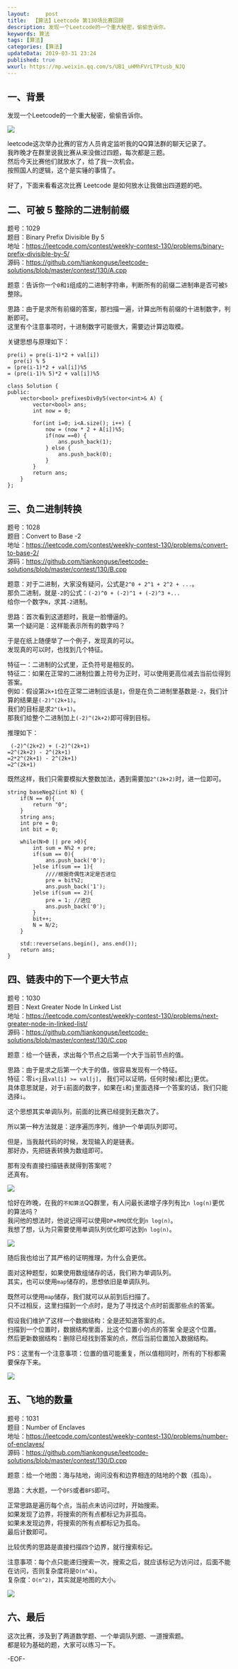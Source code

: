 ```yaml
---   
layout:     post  
title:  【算法】Leetcode 第130场比赛回顾  
description: 发现一个Leetcode的一个重大秘密，偷偷告诉你。    
keywords: 算法  
tags: [算法]    
categories: [算法]  
updateData: 2019-03-31 23:24   
published: true 
wxurl: https://mp.weixin.qq.com/s/UB1_uHMhFVrLTPtusb_NJQ  
---  
```



## 一、背景  


发现一个Leetcode的一个重大秘密，偷偷告诉你。  


![](http://res2019.tiankonguse.com/images/2019/03/leetcode-130-001.png)  


leetcode这次举办比赛的官方人员肯定监听我的QQ算法群的聊天记录了。  
我昨晚才在群里说我比赛从来没做过四题，每次都是三题。  
然后今天比赛他们就放水了，给了我一次机会。  
按照国人的逻辑，这个是实锤的事情了。  


好了，下面来看看这次比赛 Leetcode 是如何放水让我做出四道题的吧。  


## 二、可被 5 整除的二进制前缀  


题号：1029  
题目：Binary Prefix Divisible By 5  
地址：https://leetcode.com/contest/weekly-contest-130/problems/binary-prefix-divisible-by-5/  
源码：https://github.com/tiankonguse/leetcode-solutions/blob/master/contest/130/A.cpp  


题意：告诉你一个`0`和`1`组成的二进制字符串，判断所有的前缀二进制串是否可被`5`整除。  


思路：由于是求所有前缀的答案，那扫描一遍，计算出所有前缀的十进制数字，判断即可。  
这里有个注意事项时，十进制数字可能很大，需要边计算边取模。  


关键思想与原理如下：  


```
pre(i) = pre(i-1)*2 + val[i])
  pre(i) % 5
= (pre(i-1)*2 + val[i])%5
= (pre(i-1)% 5)*2 + val[i])%5
```


```
class Solution {
public:
    vector<bool> prefixesDivBy5(vector<int>& A) {
        vector<bool> ans;
        int now = 0;

        for(int i=0; i<A.size(); i++) {
            now = (now * 2 + A[i])%5;
            if(now ==0) {
                ans.push_back(1);
            } else {
                ans.push_back(0);
            }
        }
        return ans;
    }
};
```


## 三、负二进制转换  

题号：1028  
题目：Convert to Base -2  
地址：https://leetcode.com/contest/weekly-contest-130/problems/convert-to-base-2/  
源码：https://github.com/tiankonguse/leetcode-solutions/blob/master/contest/130/B.cpp  


题意：对于二进制，大家没有疑问，公式是`2^0 + 2^1 + 2^2 + ...`。  
那负二进制，就是`-2`的公式：`(-2)^0 + (-2)^1 + (-2)^3 +...`  
给你一个数字`N`，求其`-2`进制。  


思路：首次看到这道题时，我是一脸懵逼的。  
第一个疑问是：这样能表示所有的数字吗？  


于是在纸上随便举了一个例子，发现真的可以。  
发现真的可以时，也找到几个特征。  


特征一：二进制的公式里，正负符号是相反的。  
特征二：如果在正常的二进制位置上符号为正时，可以使用更高位减去当前位得到答案。  
例如：假设第`2k+1`位在正常二进制应该是`1`，但是在负二进制里基数是`-2`，我们计算的结果是`(-2)^(2k+1)`。  
我们的目标是求`2^(k+1)`。  
那我们给整个二进制加上`(-2)^(2k+2)`即可得到目标。  


推理如下：  


```
 (-2)^(2k+2) + (-2)^(2k+1)  
=2^(2k+2) - 2^(2k+1)  
=2*2^(2k+1) - 2^(2k+1)  
=2^(2k+1)  
```


既然这样，我们只需要模拟大整数加法，遇到需要加`2^(2k+2)`时，进一位即可。  



```
string baseNeg2(int N) {
    if(N == 0){
        return "0";
    }
    string ans;
    int pre = 0;
    int bit = 0;

    while(N>0 || pre >0){
        int sum = N%2 + pre;
        if(sum == 0){
            ans.push_back('0');
        }else if(sum == 1){
            ////根据奇偶性决定是否进位
            pre = bit%2;
            ans.push_back('1');
        }else if(sum == 2){
            pre = 1; //进位
            ans.push_back('0');
        }
        bit++;
        N = N/2;
    }

    std::reverse(ans.begin(), ans.end());
    return ans;
}
```


## 四、链表中的下一个更大节点  


题号：1030  
题目：Next Greater Node In Linked List   
地址：https://leetcode.com/contest/weekly-contest-130/problems/next-greater-node-in-linked-list/  
源码：https://github.com/tiankonguse/leetcode-solutions/blob/master/contest/130/C.cpp


题意：给一个链表，求出每个节点之后第一个大于当前节点的值。  


思路：由于是求之后第一个大于的值，很容易发现有一个特征。  
特征：零`i<j`且`val[i] >= val[j]`， 我们可以证明，任何时候`i`都比`j`更优。  
具体意思就是，对于`i`前面的数字，如果在`i`和`j`里面选择一个答案的话，我们只能选择`i`。  


这个思想其实单调队列，前面的比赛已经提到无数次了。  


所以第一种方法就是：逆序遍历序列，维护一个单调队列即可。  


但是，当我敲代码的时候，发现输入的是链表。  
那好办，先把链表转换为数组即可。  


那有没有直接扫描链表就得到答案呢？  
还真有。  


![](http://res2019.tiankonguse.com/images/2019/03/leetcode-130-003.png)  


恰好在昨晚，在我的`不知算法`QQ群里，有人问最长递增子序列有比`n log(n)`更优的算法吗？  
我问他的想法时，他说记得可以使用`DP`+`RMQ`优化到`n log(n)`。  
我想了想，认为只需要使用单调队列优化即可达到`n log(n)`。  


![](http://res2019.tiankonguse.com/images/2019/03/leetcode-130-002.png)  


随后我也给出了其严格的证明推理，为什么会更优。  


面对这种题型，如果使用数组储存的话，我们称为单调队列。  
其实，也可以使用`map`储存的，思想依旧是单调队列。  


既然可以使用`map`储存，我们就可以从前到后扫描了。  
只不过相反，这里扫描到一个点时，是为了寻找这个点时前面那些点的答案。  


假设我们维护了这样一个数据结构：全是还知道答案的点。  
扫描到一个位置时，数据结构里面，比这个位置小的点的答案 全是这个位置。  
然后更新数据结构：删除已经找到答案的点，然后当前位置加入数据结构。  


PS：这里有一个注意事项：位置的值可能重复，所以值相同时，所有的下标都需要保存下来。  


![](http://res2019.tiankonguse.com/images/2019/03/leetcode-130-004.png)  

## 五、飞地的数量  


题号：1031  
题目：Number of Enclaves   
地址：https://leetcode.com/contest/weekly-contest-130/problems/number-of-enclaves/  
源码：https://github.com/tiankonguse/leetcode-solutions/blob/master/contest/130/D.cpp  


题意：给一个地图：海与陆地，询问没有和边界相连的陆地的个数（孤岛）。  


思路：大水题，一个`DFS`或者`BFS`即可。  


正常思路是遍历每个点，当前点未访问过时，开始搜索。  
如果发现了边界，将搜索的所有点都标记为非孤岛。  
如果未发现边界，将搜索的所有点都标记为孤岛。  
最后计数即可。  


比较优秀的思路是直接扫描四个边界，就行搜索标记。  


注意事项：每个点只能递归搜索一次，搜索之后，就应该标记为访问过，后面不能在访问，否则复杂度将是`O(n^4)`。  
复杂度：`O(n^2)`，其实就是地图的大小。  


![](http://res2019.tiankonguse.com/images/2019/03/leetcode-130-005.png)  


## 六、最后  


这次比赛，涉及到了两道数学题、一个单调队列题、一道搜索题。  
都是较为基础的题，大家可以练习一下。  



-EOF-  


